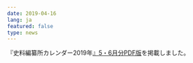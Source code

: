 ```yaml
---
date: 2019-04-16
lang: ja
featured: false
type: news
---
```

『史料編纂所カレンダー2019年<a href="/news/2019/calendar20190506" target="_blank">』5・6月分PDF版</a>を掲載しました。
